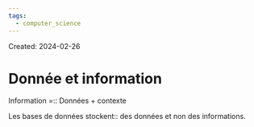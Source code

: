 ```yaml
---
tags:
  - computer_science
---
```

Created: 2024-02-26

# Donnée et information

Information =:: Données + contexte
<!--SR:!2024-04-28,26,270-->
Les bases de données stockent:: des données et non des informations.
<!--SR:!2024-05-22,45,290-->